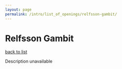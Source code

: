 ```yaml
---
layout: page
permalink: /intro/list_of_openings/relfsson-gambit/
---
```


# Relfsson Gambit

[back to list](..)

Description unavailable